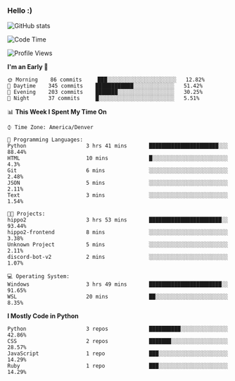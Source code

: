 ### Hello :)

![GitHub stats](https://github-readme-stats.vercel.app/api?username=neverabsolute&count_private=true&include_all_commits=true&bg_color=0D1117&text_color=F3F3F3&title_color=E1E1E1)

<!--START_SECTION:waka-->
![Code Time](http://img.shields.io/badge/Code%20Time-560%20hrs%2019%20mins-blue)

![Profile Views](http://img.shields.io/badge/Profile%20Views-0-blue)

**I'm an Early 🐤** 

```text
🌞 Morning    86 commits     ███░░░░░░░░░░░░░░░░░░░░░░   12.82% 
🌆 Daytime    345 commits    ████████████░░░░░░░░░░░░░   51.42% 
🌃 Evening    203 commits    ███████░░░░░░░░░░░░░░░░░░   30.25% 
🌙 Night      37 commits     █░░░░░░░░░░░░░░░░░░░░░░░░   5.51%

```


📊 **This Week I Spent My Time On** 

```text
⌚︎ Time Zone: America/Denver

💬 Programming Languages: 
Python                   3 hrs 41 mins       ██████████████████████░░░   88.44% 
HTML                     10 mins             █░░░░░░░░░░░░░░░░░░░░░░░░   4.3% 
Git                      6 mins              ░░░░░░░░░░░░░░░░░░░░░░░░░   2.48% 
JSON                     5 mins              ░░░░░░░░░░░░░░░░░░░░░░░░░   2.11% 
Text                     3 mins              ░░░░░░░░░░░░░░░░░░░░░░░░░   1.54%

🐱‍💻 Projects: 
hippo2                   3 hrs 53 mins       ███████████████████████░░   93.44% 
hippo2-frontend          8 mins              ░░░░░░░░░░░░░░░░░░░░░░░░░   3.38% 
Unknown Project          5 mins              ░░░░░░░░░░░░░░░░░░░░░░░░░   2.11% 
discord-bot-v2           2 mins              ░░░░░░░░░░░░░░░░░░░░░░░░░   1.07%

💻 Operating System: 
Windows                  3 hrs 49 mins       ███████████████████████░░   91.65% 
WSL                      20 mins             ██░░░░░░░░░░░░░░░░░░░░░░░   8.35%

```

**I Mostly Code in Python** 

```text
Python                   3 repos             ██████████░░░░░░░░░░░░░░░   42.86% 
CSS                      2 repos             ███████░░░░░░░░░░░░░░░░░░   28.57% 
JavaScript               1 repo              ███░░░░░░░░░░░░░░░░░░░░░░   14.29% 
Ruby                     1 repo              ███░░░░░░░░░░░░░░░░░░░░░░   14.29%

```



<!--END_SECTION:waka-->
